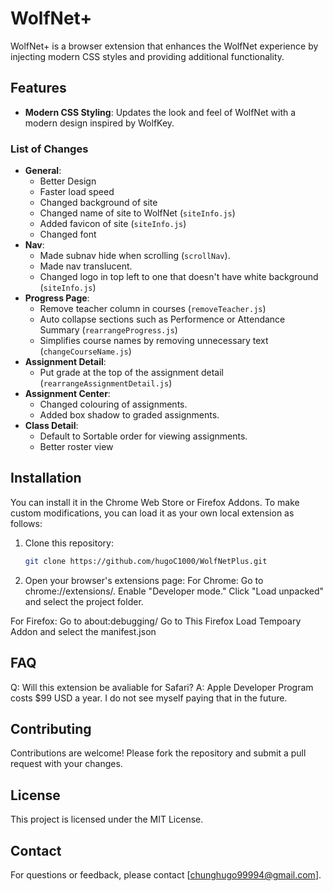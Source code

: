 # WolfNet+

WolfNet+ is a browser extension that enhances the WolfNet experience by injecting modern CSS styles and providing additional functionality.

## Features

- **Modern CSS Styling**: Updates the look and feel of WolfNet with a modern design inspired by WolfKey.

### List of Changes
- **General**:
    - Better Design
    - Faster load speed
    - Changed background of site
    - Changed name of site to WolfNet (`siteInfo.js`)
    - Added favicon of site (`siteInfo.js`)
    - Changed font
- **Nav**:
    - Made subnav hide when scrolling (`scrollNav`). 
    - Made nav translucent. 
    - Changed logo in top left to one that doesn't have white background (`siteInfo.js`)
- **Progress Page**:
    - Remove teacher column in courses (`removeTeacher.js`)
    - Auto collapse sections such as Performence or Attendance Summary (`rearrangeProgress.js`)
    - Simplifies course names by removing unnecessary text (`changeCourseName.js`)
- **Assignment Detail**:
    - Put grade at the top of the assignment detail (`rearrangeAssignmentDetail.js`)
- **Assignment Center**:
    - Changed colouring of assignments. 
    - Added box shadow to graded assignments. 
- **Class Detail**:
    - Default to Sortable order for viewing assignments. 
    - Better roster view

## Installation

You can install it in the Chrome Web Store or Firefox Addons. 
To make custom modifications, you can load it as your own local extension as follows: 
1. Clone this repository:
   ```bash
   git clone https://github.com/hugoC1000/WolfNetPlus.git
2. Open your browser's extensions page:
For Chrome: Go to chrome://extensions/.
Enable "Developer mode."
Click "Load unpacked"  and select the project folder.

For Firefox: Go to about:debugging/
Go to This Firefox
Load Tempoary Addon and select the manifest.json

## FAQ
Q: Will this extension be avaliable for Safari? 
A: Apple Developer Program costs $99 USD a year. I do not see myself paying that in the future. 



## Contributing
Contributions are welcome! Please fork the repository and submit a pull request with your changes.

## License
This project is licensed under the MIT License.

## Contact
For questions or feedback, please contact [chunghugo99994@gmail.com].